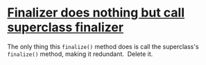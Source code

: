 # [Finalizer does nothing but call superclass finalizer](https://spotbugs.readthedocs.io/en/latest/bugDescriptions.html#FI_USELESS)

 The only thing this `finalize()` method does is call
  the superclass's `finalize()` method, making it
  redundant.  Delete it.